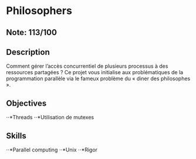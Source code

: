 # Philosophers

## Note: 113/100

## Description

Comment gérer l’accès concurrentiel de plusieurs processus à des ressources partagées ? Ce projet vous initialise aux problématiques de la programmation parallèle via le fameux problème du « diner des philosophes ».

## Objectives
⋅⋅*Threads 
⋅⋅*Utilisation de mutexes 
## Skills
⋅⋅*Parallel computing 
⋅⋅*Unix 
⋅⋅*Rigor 
